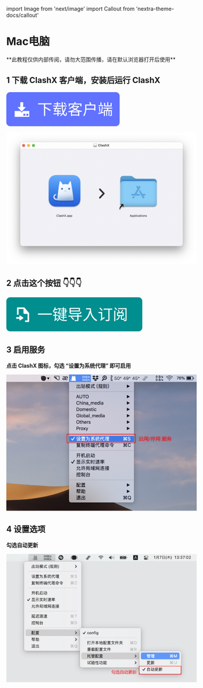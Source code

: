 import Image from 'next/image'
import Callout from 'nextra-theme-docs/callout'

# Mac电脑
<Callout emoji="💡">
  **此教程仅供内部传阅，请勿大范围传播，请在默认浏览器打开后使用**
</Callout>

## 1 下载 ClashX 客户端，安装后运行 ClashX
[![](mac/button_download.svg)](https://ghproxy.com/https://github.com/yichengchen/clashX/releases/download/1.71.0/ClashX.dmg)

![](mac/mac01.png)

## 2 点击这个按钮 👇👇👇
[![](mac/button_import.svg)](clash://install-config?url=https://cdn.jsdelivr.net/gh/ssrsub/ssr@master/Clash.yml)

## 3 启用服务
**点击 ClashX 图标，勾选 “设置为系统代理” 即可启用**

![](mac/mac02.png)

## 4 设置选项
**勾选自动更新**

![](mac/mac03.png)

